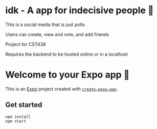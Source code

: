 # idk - A app for indecisive people 📠

This is a social media that is just polls.

Users can create, view and vote, and add friends

Project for CST438

Requires the backend to be hosted online or in a localhost

# Welcome to your Expo app 👋

This is an [Expo](https://expo.dev) project created with [`create-expo-app`](https://www.npmjs.com/package/create-expo-app).

## Get started
```
npm install
npm start
```


